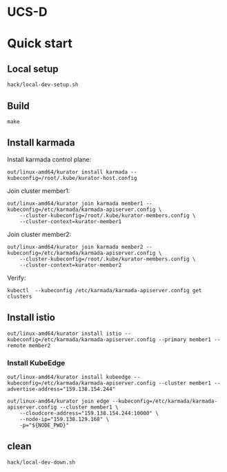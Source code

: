 # UCS-D

# Quick start

## Local setup

```console
hack/local-dev-setup.sh
```

## Build

```console
make
```

## Install karmada

Install karmada control plane:

```console
out/linux-amd64/kurator install karmada --kubeconfig=/root/.kube/kurator-host.config
```

Join cluster member1:
```
out/linux-amd64/kurator join karmada member1 --kubeconfig=/etc/karmada/karmada-apiserver.config \
    --cluster-kubeconfig=/root/.kube/kurator-members.config \
    --cluster-context=kurator-member1
```

Join cluster member2:
```
out/linux-amd64/kurator join karmada member2 --kubeconfig=/etc/karmada/karmada-apiserver.config \
    --cluster-kubeconfig=/root/.kube/kurator-members.config \
    --cluster-context=kurator-member2
```

Verify:
```console
kubectl  --kubeconfig /etc/karmada/karmada-apiserver.config get clusters
```

## Install istio

```
out/linux-amd64/kurator install istio --kubeconfig=/etc/karmada/karmada-apiserver.config --primary member1 --remote member2
```

### Install KubeEdge

```
out/linux-amd64/kurator install kubeedge --kubeconfig=/etc/karmada/karmada-apiserver.config --cluster member1 --advertise-address="159.138.154.244"
```

```
out/linux-amd64/kurator join edge --kubeconfig=/etc/karmada/karmada-apiserver.config --cluster member1 \
    --cloudcore-address="159.138.154.244:10000" \
    --node-ip="159.138.129.168" \
    -p="${NODE_PWD}"
```

## clean

```console
hack/local-dev-down.sh
```